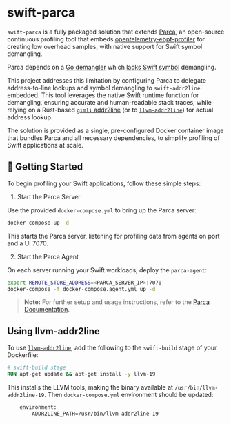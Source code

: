 # swift-parca

`swift-parca` is a fully packaged solution that extends [Parca](https://www.parca.dev), an open-source continuous profiling tool that embeds [opentelemetry-ebpf-profiler](https://github.com/open-telemetry/opentelemetry-ebpf-profiler) for creating low overhead samples, with native support for Swift symbol demangling.

Parca depends on a [Go demangler](https://github.com/ianlancetaylor/demangle) which [lacks Swift symbol](https://github.com/ianlancetaylor/demangle/issues/16) demangling. 

This project addresses this limitation by configuring Parca to delegate address-to-line lookups and symbol demangling to `swift-addr2line` embedded. This tool leverages the native Swift runtime function for demangling, ensuring accurate and human-readable stack traces, while relying on a Rust-based [`gimli` addr2line](https://github.com/gimli-rs/addr2line) (or to [`llvm-addr2line`](https://llvm.org/docs/CommandGuide/llvm-addr2line.html)) for actual address lookup.

The solution is provided as a single, pre-configured Docker container image that bundles Parca and all necessary dependencies, to simplify profiling of Swift applications at scale.

## 🚀 Getting Started
To begin profiling your Swift applications, follow these simple steps:

1. Start the Parca Server

Use the provided `docker-compose.yml` to bring up the Parca server:
```bash
docker compose up -d
```

This starts the Parca server, listening for profiling data from agents on port and a UI 7070.

2. Start the Parca Agent

On each server running your Swift workloads, deploy the `parca-agent`:
```bash
export REMOTE_STORE_ADDRESS=<PARCA_SERVER_IP>:7070
docker-compose -f docker-compose.agent.yml up -d
```

> **Note:** For further setup and usage instructions, refer to the [Parca Documentation](https://www.parca.dev/docs/overview).

## Using llvm-addr2line

To use [`llvm-addr2line`](https://llvm.org/docs/CommandGuide/llvm-addr2line.html), add the following to the `swift-build` stage of your Dockerfile:

```Dockerfile
# swift-build stage
RUN apt-get update && apt-get install -y llvm-19
```

This installs the LLVM tools, making the binary available at `/usr/bin/llvm-addr2line-19`. Then `docker-compose.yml` environment should be updated:

```bash
    environment:
      - ADDR2LINE_PATH=/usr/bin/llvm-addr2line-19
```
